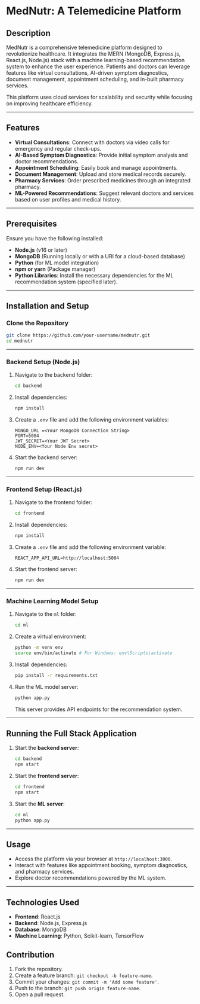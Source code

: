 # MedNutr: A Telemedicine Platform

## Description

MedNutr is a comprehensive telemedicine platform designed to revolutionize healthcare. It integrates the MERN (MongoDB, Express.js, React.js, Node.js) stack with a machine learning-based recommendation system to enhance the user experience. Patients and doctors can leverage features like virtual consultations, AI-driven symptom diagnostics, document management, appointment scheduling, and in-built pharmacy services. 

This platform uses cloud services for scalability and security while focusing on improving healthcare efficiency.

---

## Features

- **Virtual Consultations**: Connect with doctors via video calls for emergency and regular check-ups.
- **AI-Based Symptom Diagnostics**: Provide initial symptom analysis and doctor recommendations.
- **Appointment Scheduling**: Easily book and manage appointments.
- **Document Management**: Upload and store medical records securely.
- **Pharmacy Services**: Order prescribed medicines through an integrated pharmacy.
- **ML-Powered Recommendations**: Suggest relevant doctors and services based on user profiles and medical history.

---

## Prerequisites

Ensure you have the following installed:

- **Node.js** (v16 or later)
- **MongoDB** (Running locally or with a URI for a cloud-based database)
- **Python** (for ML model integration)
- **npm or yarn** (Package manager)
- **Python Libraries**: Install the necessary dependencies for the ML recommendation system (specified later).

---

## Installation and Setup

### Clone the Repository

```bash
git clone https://github.com/your-username/mednutr.git
cd mednutr
```

---

### Backend Setup (Node.js)

1. Navigate to the backend folder:
   ```bash
   cd backend
   ```

2. Install dependencies:
   ```bash
   npm install
   ```

3. Create a `.env` file and add the following environment variables:
   ```env
   MONGO_URL =<Your MongoDB Connection String>
   PORT=5004
   JWT_SECRET=<Your JWT Secret>
   NODE_ENV=<Your Node Env secret>
   ```

4. Start the backend server:
   ```bash
   npm run dev
   ```

---

### Frontend Setup (React.js)

1. Navigate to the frontend folder:
   ```bash
   cd frontend
   ```

2. Install dependencies:
   ```bash
   npm install
   ```

3. Create a `.env` file and add the following environment variable:
   ```env
   REACT_APP_API_URL=http://localhost:5004
   ```

4. Start the frontend server:
   ```bash
   npm run dev
   ```

---

### Machine Learning Model Setup

1. Navigate to the `ml` folder:
   ```bash
   cd ml
   ```

2. Create a virtual environment:
   ```bash
   python -m venv env
   source env/bin/activate # For Windows: env\Scripts\activate
   ```

3. Install dependencies:
   ```bash
   pip install -r requirements.txt
   ```

4. Run the ML model server:
   ```bash
   python app.py
   ```

   This server provides API endpoints for the recommendation system.

---

## Running the Full Stack Application

1. Start the **backend server**:
   ```bash
   cd backend
   npm start
   ```

2. Start the **frontend server**:
   ```bash
   cd frontend
   npm start
   ```

3. Start the **ML server**:
   ```bash
   cd ml
   python app.py
   ```

---

## Usage

- Access the platform via your browser at `http://localhost:3000`.
- Interact with features like appointment booking, symptom diagnostics, and pharmacy services.
- Explore doctor recommendations powered by the ML system.

---

## Technologies Used

- **Frontend**: React.js
- **Backend**: Node.js, Express.js
- **Database**: MongoDB
- **Machine Learning**: Python, Scikit-learn, TensorFlow


## Contribution

1. Fork the repository.
2. Create a feature branch: `git checkout -b feature-name`.
3. Commit your changes: `git commit -m 'Add some feature'`.
4. Push to the branch: `git push origin feature-name`.
5. Open a pull request.
